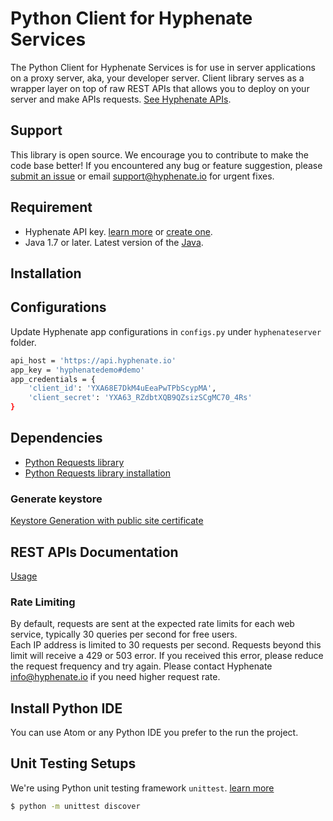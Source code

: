 # Python Client for Hyphenate Services

The Python Client for Hyphenate Services is for use in server applications on a proxy server, aka, your developer server. Client library serves as a wrapper layer on top of raw REST APIs that allows you to deploy on your server and make APIs requests. [See Hyphenate APIs](http://docs.hyphenate.io/docs/server-overview).

## Support

This library is open source. We encourage you to contribute to make the code base better! If you encountered any bug or feature suggestion, please [submit an issue](https://github.io.hyphenateInc/hyphenate-server-client-python/issues) or email support@hyphenate.io for urgent fixes.


## Requirement

- Hyphenate API key. [learn more](https://docs.hyphenate.io/docs/getting-started) or [create one](https://console.hyphenate.io).
- Java 1.7 or later. Latest version of the [Java](http://java.sun.com/javase/downloads/index.jsp).


## Installation


## Configurations

Update Hyphenate app configurations in `configs.py` under `hyphenateserver` folder.
```bash
api_host = 'https://api.hyphenate.io'
app_key = 'hyphenatedemo#demo'
app_credentials = {
    'client_id': 'YXA68E7DkM4uEeaPwTPbScypMA',
    'client_secret': 'YXA63_RZdbtXQB9QZsizSCgMC70_4Rs'
}
```

## Dependencies
- [Python Requests library ](http://docs.python-requests.org/en/latest/)
- [Python Requests library installation](http://docs.python-requests.org/en/latest/user/install/)

### Generate keystore

[Keystore Generation with public site certificate](https://docs.hyphenate.io/docs/keystore-generation-with-public-cer)

## REST APIs Documentation

[Usage](https://api-docs.hyphenate.io)

### Rate Limiting

By default, requests are sent at the expected rate limits for each web service, typically 30 queries per second for free users.  
Each IP address is limited to 30 requests per second. Requests beyond this limit will receive a 429 or 503 error. If you received this error, please reduce the request frequency and try again.
Please contact Hyphenate info@hyphenate.io if you need higher request rate.

## Install Python IDE

You can use Atom or any Python IDE you prefer to the run the project.


## Unit Testing Setups

We're using Python unit testing framework `unittest`. [learn more](https://docs.python.org/2/library/unittest.html)

```bash
$ python -m unittest discover
```
